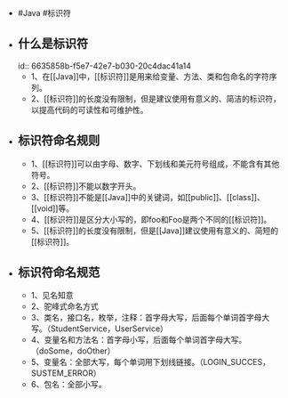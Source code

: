 - #Java #标识符
- ## 什么是标识符
  id:: 6635858b-f5e7-42e7-b030-20c4dac41a14
	- 1、在[[Java]]中，[[标识符]]是用来给变量、方法、类和包命名的字符序列。
	- 2、[[标识符]]的长度没有限制，但是建议使用有意义的、简洁的标识符，以提高代码的可读性和可维护性。
- ## 标识符命名规则
	- 1、[[标识符]]可以由字母、数字、下划线和美元符号组成，不能含有其他符号。
	- 2、[[标识符]]不能以数字开头。
	- 3、[[标识符]]不能是[[Java]]中的关键词，如[[public]]、[[class]]、[[void]]等。
	- 4、[[标识符]]是区分大小写的，即foo和Foo是两个不同的[[标识符]]。
	- 5、[[标识符]]的长度没有限制，但是[[Java]]建议使用有意义的、简短的[[标识符]]。
- ## 标识符命名规范
	- 1、见名知意
	- 2、驼峰式命名方式
	- 3、类名，接口名，枚举，注释：首字母大写，后面每个单词首字母大写。（StudentService，UserService）
	- 4、变量名和方法名：首字母小写，后面每个单词首字母大写。（doSome，doOther）
	- 5、变量名：全部大写，每个单词用下划线链接。（LOGIN_SUCCES，SUSTEM_ERROR）
	- 6、包名：全部小写。